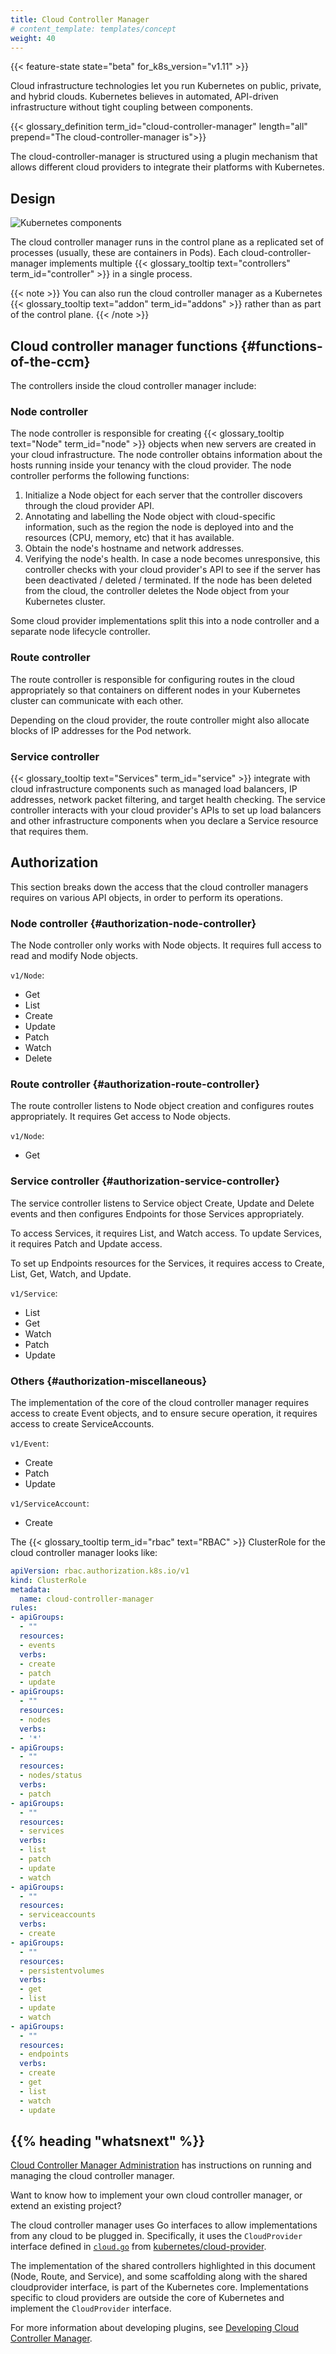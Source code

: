 ```yaml
---
title: Cloud Controller Manager
# content_template: templates/concept
weight: 40
---
```


<!-- overview -->

{{< feature-state state="beta" for_k8s_version="v1.11" >}}

Cloud infrastructure technologies let you run Kubernetes on public, private, and hybrid clouds.
Kubernetes believes in automated, API-driven infrastructure without tight coupling between
components.

{{< glossary_definition term_id="cloud-controller-manager" length="all" prepend="The cloud-controller-manager is">}}

The cloud-controller-manager is structured using a plugin
mechanism that allows different cloud providers to integrate their platforms with Kubernetes.



<!-- body -->

## Design

![Kubernetes components](/images/docs/components-of-kubernetes.png)

The cloud controller manager runs in the control plane as a replicated set of processes
(usually, these are containers in Pods). Each cloud-controller-manager implements
multiple {{< glossary_tooltip text="controllers" term_id="controller" >}} in a single
process.


{{< note >}}
You can also run the cloud controller manager as a Kubernetes
{{< glossary_tooltip text="addon" term_id="addons" >}} rather than as part
of the control plane.
{{< /note >}}

## Cloud controller manager functions {#functions-of-the-ccm}

The controllers inside the cloud controller manager include:

### Node controller

The node controller is responsible for creating {{< glossary_tooltip text="Node" term_id="node" >}} objects
when new servers are created in your cloud infrastructure. The node controller obtains information about the
hosts running inside your tenancy with the cloud provider. The node controller performs the following functions:

1. Initialize a Node object for each server that the controller discovers through the cloud provider API.
2. Annotating and labelling the Node object with cloud-specific information, such as the region the node
   is deployed into and the resources (CPU, memory, etc) that it has available.
3. Obtain the node's hostname and network addresses.
4. Verifying the node's health. In case a node becomes unresponsive, this controller checks with
   your cloud provider's API to see if the server has been deactivated / deleted / terminated.
   If the node has been deleted from the cloud, the controller deletes the Node object from your Kubernetes
   cluster.

Some cloud provider implementations split this into a node controller and a separate node
lifecycle controller.

### Route controller

The route controller is responsible for configuring routes in the cloud
appropriately so that containers on different nodes in your Kubernetes
cluster can communicate with each other.

Depending on the cloud provider, the route controller might also allocate blocks
of IP addresses for the Pod network.

### Service controller

{{< glossary_tooltip text="Services" term_id="service" >}} integrate with cloud
infrastructure components such as managed load balancers, IP addresses, network
packet filtering, and target health checking. The service controller interacts with your
cloud provider's APIs to set up load balancers and other infrastructure components
when you declare a Service resource that requires them.

## Authorization

This section breaks down the access that the cloud controller managers requires
on various API objects, in order to perform its operations.

### Node controller {#authorization-node-controller}

The Node controller only works with Node objects. It requires full access
to read and modify Node objects.

`v1/Node`:

- Get
- List
- Create
- Update
- Patch
- Watch
- Delete

### Route controller {#authorization-route-controller}

The route controller listens to Node object creation and configures
routes appropriately. It requires Get access to Node objects.

`v1/Node`:

- Get

### Service controller {#authorization-service-controller}

The service controller listens to Service object Create, Update and Delete events and then configures Endpoints for those Services appropriately.

To access Services, it requires List, and Watch access. To update Services, it requires Patch and Update access.

To set up Endpoints resources for the Services, it requires access to Create, List, Get, Watch, and Update.

`v1/Service`:

- List
- Get
- Watch
- Patch
- Update

### Others {#authorization-miscellaneous}

The implementation of the core of the cloud controller manager requires access to create Event objects, and to ensure secure operation, it requires access to create ServiceAccounts.

`v1/Event`:

- Create
- Patch
- Update

`v1/ServiceAccount`:

- Create

The {{< glossary_tooltip term_id="rbac" text="RBAC" >}} ClusterRole for the cloud
controller manager looks like:

```yaml
apiVersion: rbac.authorization.k8s.io/v1
kind: ClusterRole
metadata:
  name: cloud-controller-manager
rules:
- apiGroups:
  - ""
  resources:
  - events
  verbs:
  - create
  - patch
  - update
- apiGroups:
  - ""
  resources:
  - nodes
  verbs:
  - '*'
- apiGroups:
  - ""
  resources:
  - nodes/status
  verbs:
  - patch
- apiGroups:
  - ""
  resources:
  - services
  verbs:
  - list
  - patch
  - update
  - watch
- apiGroups:
  - ""
  resources:
  - serviceaccounts
  verbs:
  - create
- apiGroups:
  - ""
  resources:
  - persistentvolumes
  verbs:
  - get
  - list
  - update
  - watch
- apiGroups:
  - ""
  resources:
  - endpoints
  verbs:
  - create
  - get
  - list
  - watch
  - update
```


## {{% heading "whatsnext" %}}

[Cloud Controller Manager Administration](/docs/tasks/administer-cluster/running-cloud-controller/#cloud-controller-manager)
has instructions on running and managing the cloud controller manager.

Want to know how to implement your own cloud controller manager, or extend an existing project?

The cloud controller manager uses Go interfaces to allow implementations from any cloud to be plugged in. Specifically, it uses the `CloudProvider` interface defined in [`cloud.go`](https://github.com/kubernetes/cloud-provider/blob/release-1.17/cloud.go#L42-L62) from [kubernetes/cloud-provider](https://github.com/kubernetes/cloud-provider).

The implementation of the shared controllers highlighted in this document (Node, Route, and Service), and some scaffolding along with the shared cloudprovider interface, is part of the Kubernetes core. Implementations specific to cloud providers are outside the core of Kubernetes and implement the `CloudProvider` interface.

For more information about developing plugins, see [Developing Cloud Controller Manager](/docs/tasks/administer-cluster/developing-cloud-controller-manager/).
